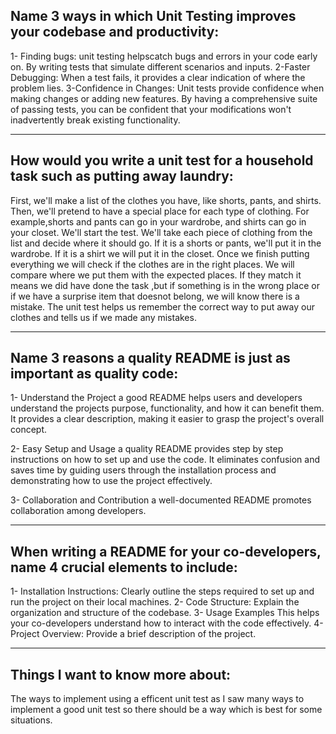 ## Name 3 ways in which Unit Testing improves your codebase and productivity:

1- Finding bugs: unit testing helpscatch bugs and errors in your code early on. By writing tests that simulate different scenarios and inputs.
2-Faster Debugging: When a test fails, it provides a clear indication of where the problem lies. 
3-Confidence in Changes: Unit tests provide confidence when making changes or adding new features. By having a comprehensive suite of passing tests, you can be confident that your modifications won't inadvertently break existing functionality. 
<hr>


## How would you write a unit test for a household task such as putting away laundry:

First, we'll make a list of the clothes you have, like shorts, pants, and shirts. Then, we'll pretend to have a special place for each type of clothing. For example,shorts and pants can go in your wardrobe, and shirts can go in your closet. We'll start the test. We'll take each piece of clothing from the list and decide where it should go. If it is a shorts or pants, we'll put it in the wardrobe. If it is a shirt we will put it in the closet.
Once we finish putting everything we will check if the clothes are in the right places. We will compare where we put them with the expected places. If they match it means we did have done the task ,but if something is in the wrong place or if we have a surprise item that doesnot belong, we will know there is a mistake.
The unit test helps us remember the correct way to put away our clothes and tells us if we made any mistakes.

<hr>


## Name 3 reasons a quality README is just as important as quality code:

1- Understand the Project a good README helps users and developers understand the projects purpose, functionality, and how it can benefit them. It provides a clear description, making it easier to grasp the project's overall concept.

2- Easy Setup and Usage a quality README provides step by step instructions on how to set up and use the code. It eliminates confusion and saves time by guiding users through the installation process and demonstrating how to use the project effectively.

3- Collaboration and Contribution a well-documented README promotes collaboration among developers. 
<hr>


## When writing a README for your co-developers, name 4 crucial elements to include:

1- Installation Instructions: Clearly outline the steps required to set up and run the project on their local machines.
2- Code Structure: Explain the organization and structure of the codebase.
3- Usage Examples This helps your co-developers understand how to interact with the code effectively.
4- Project Overview: Provide a brief description of the project.
<hr>

## Things I want to know more about:
The ways to implement using a efficent unit test as I saw many ways to implement  a good unit test so there should be a way which is best for some situations.
